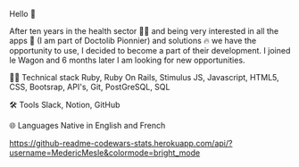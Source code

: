 Hello  🖖 

After ten years in the health sector 👨‍⚕️ and being very interested in all the apps 📱 (I am part of Doctolib Pionnier) and solutions 🔥 we have the opportunity to use, I decided to become a part of their development. I joined le Wagon and 6 months later I am looking for new opportunities.


👨‍💻 Technical stack
Ruby, Ruby On Rails, Stimulus JS, Javascript, HTML5, CSS, Bootsrap, API's, Git, PostGreSQL, SQL

🛠 Tools
Slack, Notion, GitHub

🌐 Languages
Native in English and French


https://github-readme-codewars-stats.herokuapp.com/api/?username=MedericMesle&colormode=bright_mode
